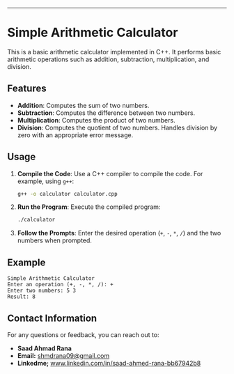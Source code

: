 ---

# Simple Arithmetic Calculator

This is a basic arithmetic calculator implemented in C++. It performs basic arithmetic operations such as addition, subtraction, multiplication, and division.

## Features

- **Addition**: Computes the sum of two numbers.
- **Subtraction**: Computes the difference between two numbers.
- **Multiplication**: Computes the product of two numbers.
- **Division**: Computes the quotient of two numbers. Handles division by zero with an appropriate error message.

## Usage

1. **Compile the Code**: Use a C++ compiler to compile the code. For example, using `g++`:
   ```sh
   g++ -o calculator calculator.cpp
   ```
2. **Run the Program**: Execute the compiled program:
   ```sh
   ./calculator
   ```
3. **Follow the Prompts**: Enter the desired operation (`+`, `-`, `*`, `/`) and the two numbers when prompted.

## Example

```
Simple Arithmetic Calculator
Enter an operation (+, -, *, /): +
Enter two numbers: 5 3
Result: 8
```


## Contact Information

For any questions or feedback, you can reach out to:

- **Saad Ahmad Rana**
- **Email:** shmdrana09@gmail.com
- **Linkedme;** www.linkedin.com/in/saad-ahmed-rana-bb67942b8

